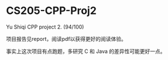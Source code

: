 # CS205-CPP-Proj2
Yu Shiqi CPP project 2. (94/100)

项目报告见report，阅读pdf以获得更好的阅读体验。

事实上这次项目有点跑题，多研究 C 和 Java 的差异性可能更好一点。
